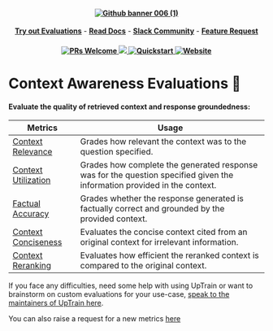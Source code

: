 <h4 align="center">
  <a href="https://uptrain.ai">
   <img alt="Github banner 006 (1)" src="https://github.com/uptrain-ai/uptrain/assets/108270398/96ac1505-7811-4e12-958e-fce9519542a1"/>
  </a>
</h4>

<p align="center">
<a href="https://demo.uptrain.ai/evals_demo/" rel="nofollow"><strong>Try out Evaluations</strong></a>
-
<a href="https://docs.uptrain.ai/getting-started/introduction" rel="nofollow"><strong>Read Docs</strong></a>
-
<a href="https://join.slack.com/t/uptraincommunity/shared_invite/zt-1yih3aojn-CEoR_gAh6PDSknhFmuaJeg" rel="nofollow"><strong>Slack Community</strong></a>
-
<a href="https://github.com/uptrain-ai/uptrain/issues/new?assignees=&labels=enhancement&template=feature_request.md&title=" rel="nofollow"><strong>Feature Request</strong></a>
</p>

<h4 align="center">
<a href='https://github.com/uptrain-ai/uptrain/blob/main/CONTRIBUTING.md'>
    <img alt='PRs Welcome' src='https://img.shields.io/badge/PRs-welcome-blue.svg?style=shields'/>
  </a>
  <a href="https://github.com/uptrain-ai/uptrain/graphs/contributors">
    <img src="https://img.shields.io/github/contributors/uptrain-ai/uptrain" />
  </a>
  <a href="https://docs.uptrain.ai/getting-started/quickstart">
    <img src="https://img.shields.io/badge/Quickstart-tutorial-orange" alt="Quickstart" />
  </a>
  <a href="https://uptrain.ai/">
    <img src="https://img.shields.io/badge/UpTrain-Website-red" alt="Website" />
  </a>
</h4>


# Context Awareness Evaluations 📝

#### Evaluate the quality of retrieved context and response groundedness:

| Metrics  | Usage | 
|------------|----------|
|[Context Relevance](https://docs.uptrain.ai/predefined-evaluations/context-awareness/context-relevance) | Grades how relevant the context was to the question specified. |
|[Context Utilization](https://docs.uptrain.ai/predefined-evaluations/context-awareness/context-utilization) | Grades how complete the generated response was for the question specified given the information provided in the context. |
|[Factual Accuracy](https://docs.uptrain.ai/predefined-evaluations/context-awareness/factual-accuracy)| Grades whether the response generated is factually correct and grounded by the provided context.|
|[Context Conciseness](https://docs.uptrain.ai/predefined-evaluations/context-awareness/context-conciseness)| Evaluates the concise context cited from an original context for irrelevant information.
|[Context Reranking](https://docs.uptrain.ai/predefined-evaluations/context-awareness/context-reranking)| Evaluates how efficient the reranked context is compared to the original context.| 

If you face any difficulties, need some help with using UpTrain or want to brainstorm on custom evaluations for your use-case, [speak to the maintainers of UpTrain here](https://calendly.com/uptrain-sourabh/30min).

You can also raise a request for a new metrics [here](https://github.com/uptrain-ai/uptrain/issues/new?assignees=&labels=enhancement&template=feature_request.md&title=)